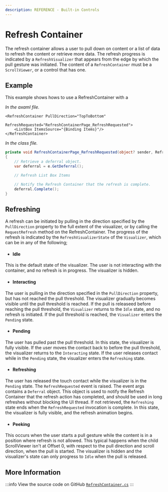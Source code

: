 ```yaml
---
description: REFERENCE - Built-in Controls
---
```


# Refresh Container

The refresh container allows a user to pull down on content or a list of data to refresh the content or retrieve more data. The refresh progress is indicated by a `RefreshVisualizer` that appears from the edge by which the pull gesture was initiated. The content of a `RefreshContainer` must be a `ScrollViewer`, or a control that has one.

## Example

This example shows hows to use a RefreshContainer with a

_In the axaml file._
```markup
<RefreshContainer PullDirection="TopToBottom"
                RefreshRequested="RefreshContainerPage_RefreshRequested">
    <ListBox ItemsSource="{Binding Items}"/>
</RefreshContainer>
```

_In the class file._
```csharp
private void RefreshContainerPage_RefreshRequested(object? sender, RefreshRequestedEventArgs e)
{
    // Retrieve a deferral object.
    var deferral = e.GetDeferral();

    // Refresh List Box Items

    // Notify the Refresh Container that the refresh is complete.
    deferral.Complete();
}
```

## Refreshing
A refresh can be initiated by pulling in the direction specified by the `PullDirection` property to the full extent of the visualizer, or by calling the `RequestRefresh` method on the RefreshContainer. The progress of the refresh is indicated by the `RefreshVisualizerState` of the `Visualizer`, which can be in any of the following;

* #### Idle
This is the default state of the visualizer. The user is not interacting with the container, and no refresh is in progress. The visualizer is hidden.
* #### Interacting
The user is pulling in the direction specified in the `PullDirection` property, but has not reached the pull threshold. The visualizer gradually becomes visible until the pull threshold is reached.
If the pull is releaseed before reaching the pull threshold, the `Visualizer` returns to the `Idle` state, and no refresh is initiated. 
If the pull threshold is reached, the `Visualizer` enters the `Pending` state.
* #### Pending
The user has pulled past the pull threshold. In this state, the visualizer is fully visible. If the user moves the contact back to before the pull threshold, the visualizer returns to the `Interacting` state. If the user releases contact while in the `Pending` state, the visualizer enters the `Refreshing` state.
* #### Refreshing
The user has released the touch contact while the visualizer is in the `Pending` state. The `RefreshRequested` event is raised. The event args contains a `Deferral` object. This object is used to notify the Refresh Container that the refresh action has completed, and should be used in long refreshes without blocking the UI thread. If not retrieved, the `Refreshing` state ends when the `RefreshRequested` invocation is complete.
In this state, the visualizer is fully visible, and the refresh animation begins.
* #### Peeking
This occurs when the user starts a pull gesture while the content is in a position where refresh is not allowed. This typical happens when the child ScrollViewer isn't at Offset 0, with respect to the pull direction and scroll direction, when the pull is started. The visualizer is hidden and the visualizer's state can only progress to `Idle` when the pull is released.

## More Information

:::info
View the source code on GitHub [`RefreshContainer.cs`](https://github.com/AvaloniaUI/Avalonia/blob/master/src/Avalonia.Controls/PullToRefresh/RefreshContainer.cs)
:::
